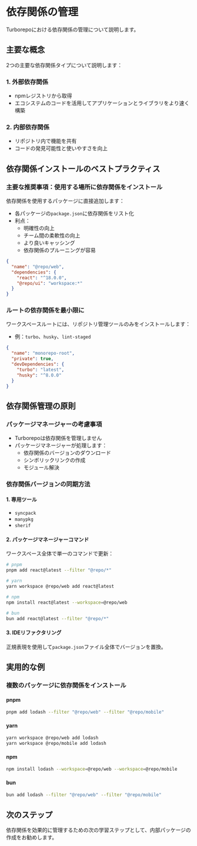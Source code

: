 # 依存関係の管理

Turborepoにおける依存関係の管理について説明します。

## 主要な概念

2つの主要な依存関係タイプについて説明します：

### 1. 外部依存関係

- npmレジストリから取得
- エコシステムのコードを活用してアプリケーションとライブラリをより速く構築

### 2. 内部依存関係

- リポジトリ内で機能を共有
- コードの発見可能性と使いやすさを向上

## 依存関係インストールのベストプラクティス

### 主要な推奨事項：使用する場所に依存関係をインストール

依存関係を使用するパッケージに直接追加します：

- 各パッケージの`package.json`に依存関係をリスト化
- 利点：
  - 明確性の向上
  - チーム間の柔軟性の向上
  - より良いキャッシング
  - 依存関係のプルーニングが容易

```json
{
  "name": "@repo/web",
  "dependencies": {
    "react": "^18.0.0",
    "@repo/ui": "workspace:*"
  }
}
```

### ルートの依存関係を最小限に

ワークスペースルートには、リポジトリ管理ツールのみをインストールします：

- 例：`turbo`、`husky`、`lint-staged`

```json
{
  "name": "monorepo-root",
  "private": true,
  "devDependencies": {
    "turbo": "latest",
    "husky": "^8.0.0"
  }
}
```

## 依存関係管理の原則

### パッケージマネージャーの考慮事項

- Turborepoは依存関係を管理しません
- パッケージマネージャーが処理します：
  - 依存関係のバージョンのダウンロード
  - シンボリックリンクの作成
  - モジュール解決

### 依存関係バージョンの同期方法

#### 1. 専用ツール

- `syncpack`
- `manypkg`
- `sherif`

#### 2. パッケージマネージャーコマンド

ワークスペース全体で単一のコマンドで更新：

```bash
# pnpm
pnpm add react@latest --filter "@repo/*"

# yarn
yarn workspace @repo/web add react@latest

# npm
npm install react@latest --workspace=@repo/web

# bun
bun add react@latest --filter "@repo/*"
```

#### 3. IDEリファクタリング

正規表現を使用して`package.json`ファイル全体でバージョンを置換。

## 実用的な例

### 複数のパッケージに依存関係をインストール

#### pnpm

```bash
pnpm add lodash --filter "@repo/web" --filter "@repo/mobile"
```

#### yarn

```bash
yarn workspace @repo/web add lodash
yarn workspace @repo/mobile add lodash
```

#### npm

```bash
npm install lodash --workspace=@repo/web --workspace=@repo/mobile
```

#### bun

```bash
bun add lodash --filter "@repo/web" --filter "@repo/mobile"
```

## 次のステップ

依存関係を効果的に管理するための次の学習ステップとして、内部パッケージの作成をお勧めします。
